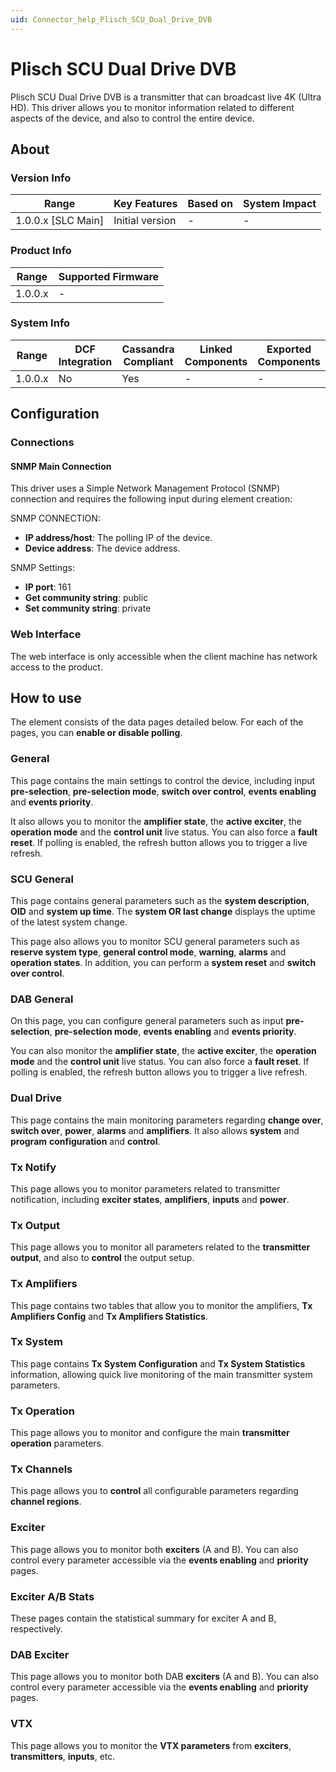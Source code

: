 ```yaml
---
uid: Connector_help_Plisch_SCU_Dual_Drive_DVB
---
```


# Plisch SCU Dual Drive DVB

Plisch SCU Dual Drive DVB is a transmitter that can broadcast live 4K (Ultra HD). This driver allows you to monitor information related to different aspects of the device, and also to control the entire device.

## About

### Version Info

| **Range**            | **Key Features** | **Based on** | **System Impact** |
|----------------------|------------------|--------------|-------------------|
| 1.0.0.x \[SLC Main\] | Initial version  | \-           | \-                |

### Product Info

| **Range** | **Supported Firmware** |
|-----------|------------------------|
| 1.0.0.x   | \-                     |

### System Info

| **Range** | **DCF Integration** | **Cassandra Compliant** | **Linked Components** | **Exported Components** |
|-----------|---------------------|-------------------------|-----------------------|-------------------------|
| 1.0.0.x   | No                  | Yes                     | \-                    | \-                      |

## Configuration

### Connections

#### SNMP Main Connection

This driver uses a Simple Network Management Protocol (SNMP) connection and requires the following input during element creation:

SNMP CONNECTION:

- **IP address/host**: The polling IP of the device.
- **Device address**: The device address.

SNMP Settings:

- **IP port**: 161
- **Get community string**: public
- **Set community string**: private

### Web Interface

The web interface is only accessible when the client machine has network access to the product.

## How to use

The element consists of the data pages detailed below. For each of the pages, you can **enable or disable polling**.

### General

This page contains the main settings to control the device, including input **pre-selection**, **pre-selection mode**, **switch over control**, **events enabling** and **events priority**.

It also allows you to monitor the **amplifier state**, the **active exciter**, the **operation mode** and the **control unit** live status. You can also force a **fault reset**. If polling is enabled, the refresh button allows you to trigger a live refresh.

### SCU General

This page contains general parameters such as the **system description**, **OID** and **system up time**. The **system OR last change** displays the uptime of the latest system change.

This page also allows you to monitor SCU general parameters such as **reserve system type**, **general control mode**, **warning**, **alarms** and **operation states**. In addition, you can perform a **system reset** and **switch over control**.

### DAB General

On this page, you can configure general parameters such as input **pre-selection**, **pre-selection mode**, **events enabling** and **events priority**.

You can also monitor the **amplifier state**, the **active exciter**, the **operation mode** and the **control unit** live status. You can also force a **fault reset**. If polling is enabled, the refresh button allows you to trigger a live refresh.

### Dual Drive

This page contains the main monitoring parameters regarding **change over**, **switch over**, **power**, **alarms** and **amplifiers**. It also allows **system** and **program** **configuration** and **control**.

### Tx Notify

This page allows you to monitor parameters related to transmitter notification, including **exciter states**, **amplifiers**, **inputs** and **power**.

### Tx Output

This page allows you to monitor all parameters related to the **transmitter** **output**, and also to **control** the output setup.

### Tx Amplifiers

This page contains two tables that allow you to monitor the amplifiers, **Tx Amplifiers Config** and **Tx Amplifiers Statistics**.

### Tx System

This page contains **Tx System Configuration** and **Tx System Statistics** information, allowing quick live monitoring of the main transmitter system parameters.

### Tx Operation

This page allows you to monitor and configure the main **transmitter operation** parameters.

### Tx Channels

This page allows you to **control** all configurable parameters regarding **channel regions**.

### Exciter

This page allows you to monitor both **exciters** (A and B). You can also control every parameter accessible via the **events enabling** and **priority** pages.

### Exciter A/B Stats

These pages contain the statistical summary for exciter A and B, respectively.

### DAB Exciter

This page allows you to monitor both DAB **exciters** (A and B). You can also control every parameter accessible via the **events enabling** and **priority** pages.

### VTX

This page allows you to monitor the **VTX parameters** from **exciters**, **transmitters**, **inputs**, etc.
